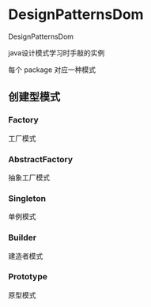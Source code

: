 # DesignPatternsDom
DesignPatternsDom

java设计模式学习时手敲的实例

每个 package 对应一种模式
## 	创建型模式
### Factory
工厂模式
### AbstractFactory
抽象工厂模式
### Singleton
单例模式
### Builder
建造者模式
### Prototype
原型模式
